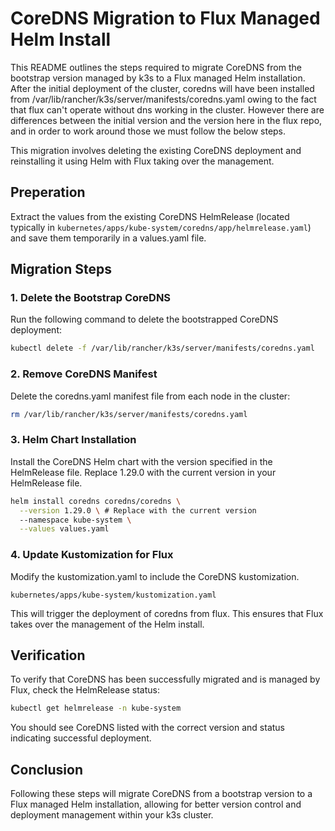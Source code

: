 # CoreDNS Migration to Flux Managed Helm Install

This README outlines the steps required to migrate CoreDNS from the bootstrap version managed by k3s to a Flux managed Helm installation. After the initial deployment of the cluster, coredns will have been installed from /var/lib/rancher/k3s/server/manifests/coredns.yaml owing to the fact that flux can't operate without dns working in the cluster. However there are differences between the initial version and the version here in the flux repo, and in order to work around those we must follow the below steps.

This migration involves deleting the existing CoreDNS deployment and reinstalling it using Helm with Flux taking over the management.

## Preperation
Extract the values from the existing CoreDNS HelmRelease (located typically in `kubernetes/apps/kube-system/coredns/app/helmrelease.yaml`) and save them temporarily in a values.yaml file.

## Migration Steps

### 1. Delete the Bootstrap CoreDNS

Run the following command to delete the bootstrapped CoreDNS deployment:

```bash
kubectl delete -f /var/lib/rancher/k3s/server/manifests/coredns.yaml
```
### 2. Remove CoreDNS Manifest
Delete the coredns.yaml manifest file from each node in the cluster:

```bash
rm /var/lib/rancher/k3s/server/manifests/coredns.yaml
```

### 3. Helm Chart Installation
Install the CoreDNS Helm chart with the version specified in the HelmRelease file. Replace 1.29.0 with the current version in your HelmRelease file.

```bash
helm install coredns coredns/coredns \
  --version 1.29.0 \ # Replace with the current version
  --namespace kube-system \
  --values values.yaml
```
### 4. Update Kustomization for Flux
Modify the kustomization.yaml to include the CoreDNS kustomization.

`kubernetes/apps/kube-system/kustomization.yaml`  

This will trigger the deployment of coredns from flux. This ensures that Flux takes over the management of the Helm install.

## Verification
To verify that CoreDNS has been successfully migrated and is managed by Flux, check the HelmRelease status:

```bash
kubectl get helmrelease -n kube-system
```
You should see CoreDNS listed with the correct version and status indicating successful deployment.

## Conclusion
Following these steps will migrate CoreDNS from a bootstrap version to a Flux managed Helm installation, allowing for better version control and deployment management within your k3s cluster.
